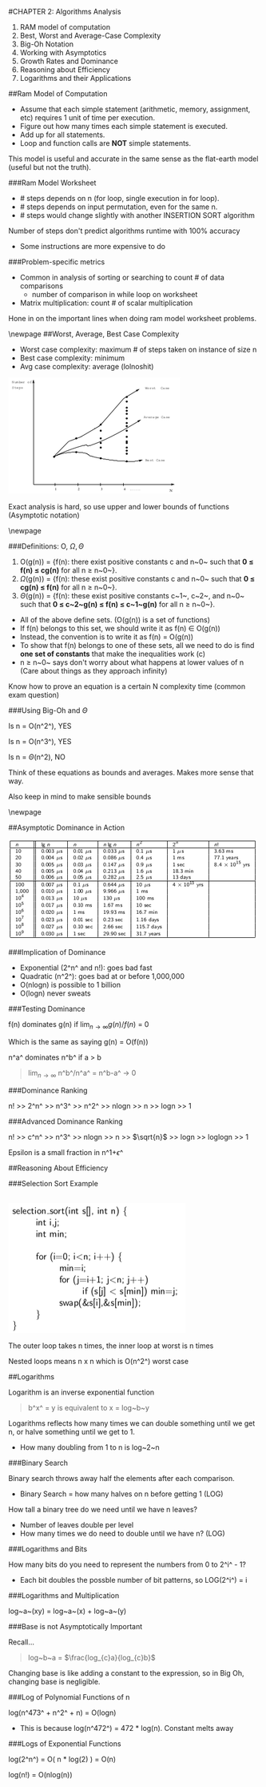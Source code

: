 #CHAPTER 2: Algorithms Analysis

1. RAM model of computation
2. Best, Worst and Average-Case Complexity
3. Big-Oh Notation
4. Working with Asymptotics
5. Growth Rates and Dominance
6. Reasoning about Efficiency
7. Logarithms and their Applications

##Ram Model of Computation

- Assume that each simple statement (arithmetic, memory, assignment, etc) requires 1 unit of time per execution.
- Figure out how many times each simple statement is executed.
- Add up for all statements.
- Loop and function calls are **NOT** simple statements.

This model is useful and accurate in the same sense as the flat-earth model (useful but not the truth).

###Ram Model Worksheet

- \# steps depends on n (for loop, single execution in for loop).
- \# steps depends on input permutation, even for the same n.
- \# steps would change slightly with another INSERTION SORT algorithm

Number of steps don't predict algorithms runtime with 100% accuracy 

- Some instructions are more expensive to do 

###Problem-specific metrics

- Common in analysis of sorting or searching to count \# of data comparisons
    - number of comparison in while loop on worksheet
- Matrix multiplication: count \# of scalar multiplication

Hone in on the important lines when doing ram model worksheet problems. 

\newpage
##Worst, Average, Best Case Complexity

- Worst case complexity: maximum \# of steps taken on instance of size n
- Best case complexity: minimum
- Avg case complexity: average (lolnoshit)

![Complexity Graph](images/complexity.png)

Exact analysis is hard, so use upper and lower bounds of functions (Asymptotic notation)

\newpage

###Definitions: O, $\Omega, \Theta$

1. O(g(n)) = {f(n): there exist positive constants c and n~0~ such that **0 $\le$ f(n) $\le$ cg(n)** for all n $\ge$ n~0~}.
2. $\Omega$(g(n)) = {f(n): these exist positive constants c and n~0~ such that **0 $\le$ cg(n) $\le$ f(n)** for all n $\ge$ n~0~}.
3. $\Theta$(g(n)) = {f(n): these exist positive constants c~1~, c~2~, and n~0~ such that **0 $\le$ c~2~g(n) $\le$ f(n) $\le$ c~1~g(n)** for all n $\ge$ n~0~}.

- All of the above define sets. (O(g(n)) is a set of functions)
- If f(n) belongs to this set, we should write it as f(n) $\in$ O(g(n))
- Instead, the convention is to write it as f(n) = O(g(n))
- To show that f(n) belongs to one of these sets, all we need to do is find **one set of constants** that make the inequalities work (c)
- n $\ge$ n~0~ says don't worry about what happens at lower values of n (Care about things as they approach infinity)

Know how to prove an equation is a certain N complexity time (common exam question)

###Using Big-Oh and $\Theta$

Is n = O(n^2^), YES

Is n = O(n^3^), YES

Is n = $\Theta$(n^2), NO

Think of these equations as bounds and averages. Makes more sense that way. 

Also keep in mind to make sensible bounds

\newpage

##Asymptotic Dominance in Action

![Asymptotic Dominance in Action](images/adia.png)

###Implication of Dominance

- Exponential (2^n^ and n!): goes bad fast
- Quadratic (n^2^): goes bad at or before 1,000,000
- O(nlogn) is possible to 1 billion
- O(logn) never sweats

###Testing Dominance

f(n) dominates g(n) if $\displaystyle \lim_{n \to \infty} g(n)/f(n)$ = 0

Which is the same as saying g(n) = O(f(n))

n^a^ dominates n^b^ if a \> b

> $\displaystyle \lim_{n \to \infty}$ n^b^/n^a^ = n^b-a^ &rarr; 0

###Dominance Ranking

n! >> 2^n^ >> n^3^ >> n^2^ >> nlogn >> n >> logn >> 1

###Advanced Dominance Ranking

n! >> c^n^ >> n^3^ >> nlogn >> n >> $\sqrt{n}$ >> logn >> loglogn >> 1

Epsilon is a small fraction in n^1+$\epsilon$^

##Reasoning About Efficiency

###Selection Sort Example

\
![selection](images/selection.png)

The outer loop takes n times, the inner loop at worst is n times

Nested loops means n x n which is O(n^2^) worst case

##Logarithms

Logarithm is an inverse exponential function

> b^x^ = y is equivalent to x = log~b~y

Logarithms reflects how many times we can double something until we get n, or halve something until we get to 1. 

- How many doubling from 1 to n is log~2~n

###Binary Search

Binary search throws away half the elements after each comparison.

- Binary Search = how many halves on n before getting 1 (LOG)

How tall a binary tree do we need until we have n leaves?

- Number of leaves double per level
- How many times we do need to double until we have n? (LOG)

###Logarithms and Bits

How many bits do you need to represent the numbers from 0 to 2^i^ - 1?

- Each bit doubles the possble number of bit patterns, so LOG(2^i^) = i

###Logarithms and Multiplication

log~a~(xy) = log~a~(x) + log~a~(y)

###Base is not Asymptotically Important

Recall...

> log~b~a = $\frac{log_{c}a}{log_{c}b}$

Changing base is like adding a constant to the expression, so in Big Oh, changing base is negligible. 

###Log of Polynomial Functions of n

log(n^473^ + n^2^ + n) = O(logn)

- This is because log(n^472^) = 472 * log(n). Constant melts away

###Logs of Exponential Functions

log(2^n^) = O( n * log(2) ) = O(n)

log(n!) = O(nlog(n)) 




